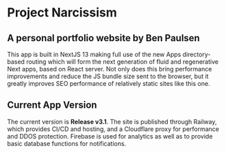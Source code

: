 # Project Narcissism

## A personal portfolio website by Ben Paulsen

This app is built in NextJS 13 making full use of the new Apps directory-based routing which will form the next
generation of fluid and regenerative Next apps, based on React server. Not only does this bring performance improvements
and reduce the JS bundle size sent to the browser, but it greatly improves SEO performance of relatively static sites
like this one.

## Current App Version

The current version is **Release v3.1**. The site is published through Railway, which provides CI/CD and hosting, and a
Cloudflare proxy for performance and DDOS protection. Firebase is used for analytics as well as to provide basic
database functions for notifications.
